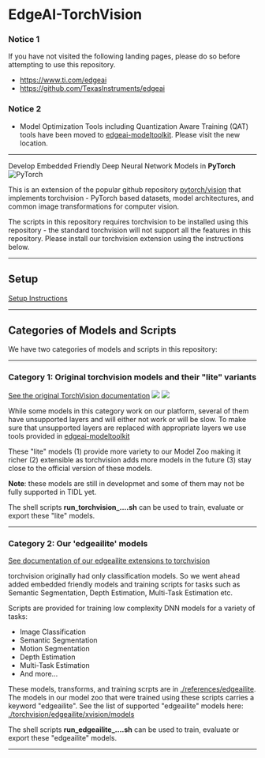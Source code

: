 # EdgeAI-TorchVision 

### Notice 1
If you have not visited the following landing pages, please do so before attempting to use this repository.
- https://www.ti.com/edgeai 
- https://github.com/TexasInstruments/edgeai


### Notice 2
- Model Optimization Tools including Quantization Aware Training (QAT) tools have been moved to [edgeai-modeltoolkit](https://github.com/TexasInstruments/edgeai-modeltoolkit). Please visit the new location.


<hr>

Develop Embedded Friendly Deep Neural Network Models in **PyTorch** ![PyTorch](./docs/source/_static/img/pytorch-logo-flame.png)

This is an extension of the popular github repository [pytorch/vision](https://github.com/pytorch/vision) that implements torchvision - PyTorch based datasets, model architectures, and common image transformations for computer vision.

The scripts in this repository requires torchvision to be installed using this repository - the standard torchvision will not support all the features in this repository. Please install our torchvision extension using the instructions below.

<hr>

## Setup 
[Setup Instructions](./references/edgeailite/docs/setup.md)


<hr>


## Categories of Models and Scripts

We have two categories of models and scripts in this repository:


<hr>

### Category 1: Original torchvision models and their "lite" variants

[See the original TorchVision documentation](README.rst)
![](https://static.pepy.tech/badge/torchvision) ![](https://img.shields.io/badge/dynamic/json.svg?label=docs&url=https%3A%2F%2Fpypi.org%2Fpypi%2Ftorchvision%2Fjson&query=%24.info.version&colorB=brightgreen&prefix=v)

While some models in this category work on our platform, several of them have unsupported layers and will either not work or will be slow. To make sure that unsupported layers are replaced with appropriate layers we use tools provided in [edgeai-modeltoolkit](https://github.com/TexasInstruments/edgeai-modeltoolkit)

These "lite" models (1) provide more variety to our Model Zoo making it richer (2) extensible as torchvision adds more models in the future (3) stay close to the official version of these models.

**Note**: these models are still in developmet and some of them may not be fully supported in TIDL yet.

The shell scripts **run_torchvision_....sh** can be used to train, evaluate or export these "lite" models.

<hr>

### Category 2: Our 'edgeailite' models

[See documentation of our edgeailite extensions to torchvision](./references/edgeailite/README.md)

torchvision originally had only classification models. So we went ahead added embedded friendly models and training scripts for tasks such as Semantic Segmentation, Depth Estimation, Multi-Task Estimation etc. 

Scripts are provided for training low complexity DNN models for a variety of tasks:

- Image Classification
- Semantic Segmentation
- Motion Segmentation
- Depth Estimation
- Multi-Task Estimation
- And more...

These models, transforms, and training scrpts are in [./references/edgeailite](./references/edgeailite). The models in our model zoo that were trained using these scripts carries a keyword "edgeailite". See the list of supported "edgeailite" models here: [./torchvision/edgeailite/xvision/models](./references/edgeailite/xvision/models)

The shell scripts **run_edgeailite_....sh** can be used to train, evaluate or export these "edgeailite" models. 

<hr>
